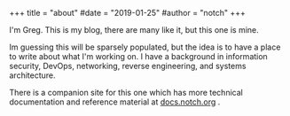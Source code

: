 +++
title = "about"
#date = "2019-01-25"
#author = "notch"
+++


I'm Greg. This is my blog, there are many like it, but this one is mine.

Im guessing this will be sparsely populated, but the idea is to have a place to write about what I'm working on. I have a background in information security, DevOps, networking, reverse engineering, and systems architecture.


There is a companion site for this one which has more technical documentation and reference material at [docs.notch.org](https://docs.notch.org) .


